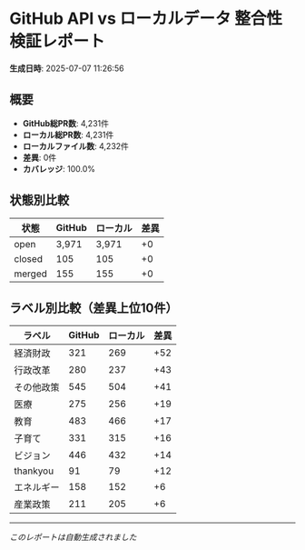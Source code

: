 # GitHub API vs ローカルデータ 整合性検証レポート

**生成日時**: 2025-07-07 11:26:56

## 概要

- **GitHub総PR数**: 4,231件
- **ローカル総PR数**: 4,231件
- **ローカルファイル数**: 4,232件
- **差異**: 0件
- **カバレッジ**: 100.0%

## 状態別比較

| 状態 | GitHub | ローカル | 差異 |
|------|--------|----------|------|
| open | 3,971 | 3,971 | +0 |
| closed | 105 | 105 | +0 |
| merged | 155 | 155 | +0 |

## ラベル別比較（差異上位10件）

| ラベル | GitHub | ローカル | 差異 |
|--------|--------|----------|------|
| 経済財政 | 321 | 269 | +52 |
| 行政改革 | 280 | 237 | +43 |
| その他政策 | 545 | 504 | +41 |
| 医療 | 275 | 256 | +19 |
| 教育 | 483 | 466 | +17 |
| 子育て | 331 | 315 | +16 |
| ビジョン | 446 | 432 | +14 |
| thankyou | 91 | 79 | +12 |
| エネルギー | 158 | 152 | +6 |
| 産業政策 | 211 | 205 | +6 |

---
*このレポートは自動生成されました*